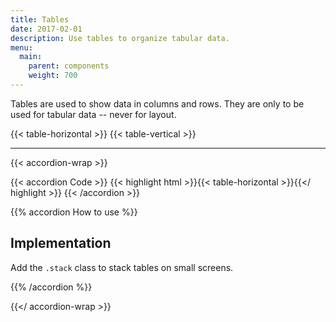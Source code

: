 ```yaml
---
title: Tables
date: 2017-02-01
description: Use tables to organize tabular data.
menu:
  main:
    parent: components
    weight: 700
---
```


Tables are used to show data in columns and rows. They are only to be used for tabular data -- never for layout.

{{< table-horizontal >}}
{{< table-vertical >}}

---

{{< accordion-wrap >}}

{{< accordion Code >}}
  {{< highlight html >}}{{< table-horizontal >}}{{</ highlight >}}
{{< /accordion >}}

{{% accordion How to use %}}
## Implementation

Add the `.stack` class to stack tables on small screens.

{{% /accordion %}}

{{</ accordion-wrap >}}
